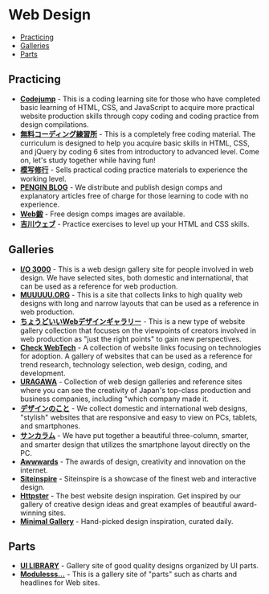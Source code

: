 # Web Design

- [Practicing](#practicing)
- [Galleries](#galleries)
- [Parts](#parts)

## Practicing

- **[Codejump](https://code-jump.com)** - This is a coding learning site for those who have completed basic learning of HTML, CSS, and JavaScript to acquire more practical website production skills through copy coding and coding practice from design compilations.
- **[無料コーディング練習所](https://webdesigner-go.com/coding-practice)** - This is a completely free coding material. The curriculum is designed to help you acquire basic skills in HTML, CSS, and jQuery by coding 6 sites from introductory to advanced level. Come on, let's study together while having fun!
- **[模写修行](https://moshashugyo.com)** - Sells practical coding practice materials to experience the working level.
- **[PENGIN BLOG](https://pengi-n.co.jp/blog/coding-distribution)** - We distribute and publish design comps and explanatory articles free of charge for those learning to code with no experience.
- **[Web鍛](https://webtan.tech/category/training/cording)** - Free design comps images are available.
- **[吉川ウェブ](https://yoshikawaweb.com/html-css-stepup.html)** - Practice exercises to level up your HTML and CSS skills.

## Galleries

- **[I/O 3000](https://io3000.com)** - This is a web design gallery site for people involved in web design. We have selected sites, both domestic and international, that can be used as a reference for web production.
- **[MUUUUU.ORG](https://muuuuu.org)** - This is a site that collects links to high quality web designs with long and narrow layouts that can be used as a reference in web production.
- **[ちょうどいいWebデザインギャラリー](https://choooodoii.com)** - This is a new type of website gallery collection that focuses on the viewpoints of creators involved in web production as "just the right points" to gain new perspectives.
- **[Check WebTech](https://cwt.jp)** - A collection of website links focusing on technologies for adoption. A gallery of websites that can be used as a reference for trend research, technology selection, web design, coding, and development.
- **[URAGAWA](https://uragawa.work)** - Collection of web design galleries and reference sites where you can see the creativity of Japan's top-class production and business companies, including "which company made it.
- **[デザインのこと](https://designnokoto.com)** - We collect domestic and international web designs, "stylish" websites that are responsive and easy to view on PCs, tablets, and smartphones.
- **[サンカラム](https://sancolumn.com)** - We have put together a beautiful three-column, smarter, and smarter design that utilizes the smartphone layout directly on the PC.
- **[Awwwards](https://www.awwwards.com)** - The awards of design, creativity and innovation on the internet.
- **[Siteinspire](https://www.siteinspire.com)** - Siteinspire is a showcase of the finest web and interactive design.
- **[Httpster](https://httpster.net)** - The best website design inspiration. Get inspired by our gallery of creative design ideas and great examples of beautiful award-winning sites.
- **[Minimal Gallery](https://minimal.gallery)** - Hand-picked design inspiration, curated daily.

## Parts

- **[UI LIBRARY](https://design-library.jp/ui)** - Gallery site of good quality designs organized by UI parts.
- **[Modulesss…](https://modulesss.com)** - This is a gallery site of "parts" such as charts and headlines for Web sites.
